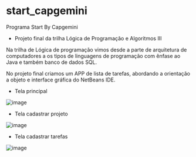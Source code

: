 # start_capgemini
Programa Start By Capgemini

* Projeto final da trilha Lógica de Programação e Algoritmos III

Na trilha de Lógica de programação vimos desde a parte de arquitetura de computadores a os tipos de linguagens de programação com ênfase ao Java e também banco de dados SQL.

No projeto final criamos um APP de lista de tarefas, abordando a orientação a objeto e interface gráfica do NetBeans IDE.

- Tela principal

![image](https://user-images.githubusercontent.com/86630795/231492879-34e3e0a6-9ee9-4548-ba7c-1f38a82c5b9a.png)

- Tela cadastrar projeto

![image](https://user-images.githubusercontent.com/86630795/231493299-3310726f-3939-494d-ae8a-e1f811d73655.png)

- Tela cadastrar tarefas

![image](https://user-images.githubusercontent.com/86630795/231493636-ddcaa6f4-0514-4278-af39-45c18c6d790a.png)
